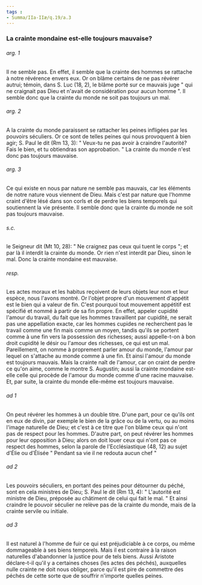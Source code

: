 ```yaml
---
tags : 
- Summa/IIa-IIæ/q.19/a.3
---
```


### La crainte mondaine est-elle toujours mauvaise?

###### arg. 1
Il ne semble pas. En effet, il semble que la crainte des hommes se rattache à notre révérence envers eux. Or on blâme certains de ne pas révérer autrui; témoin, dans S. Luc (18, 2), le blâme porté sur ce mauvais juge " qui ne craignait pas Dieu et n'avait de considération pour aucun homme ". Il semble donc que la crainte du monde ne soit pas toujours un mal. 

###### arg. 2
A la crainte du monde paraissent se rattacher les peines infligées par les pouvoirs séculiers. Or ce sont de telles peines qui nous provoquent à bien agir; S. Paul le dit (Rm 13, 3): " Veux-tu ne pas avoir à craindre l'autorité? Fais le bien, et tu obtiendras son approbation. " La crainte du monde n'est donc pas toujours mauvaise. 

###### arg. 3
Ce qui existe en nous par nature ne semble pas mauvais, car les éléments de notre nature vous viennent de Dieu. Mais c'est par nature que l'homme craint d'être lésé dans son corls et de perdre les biens temporels qui soutiennent la vie présente. Il semble donc que la crainte du monde ne soit pas toujours mauvaise. 

###### s.c.
le Seigneur dit (Mt 10, 28): " Ne craignez pas ceux qui tuent le corps "; et par là il interdit la crainte du monde. Or rien n'est interdit par Dieu, sinon le mal. Donc la crainte mondaine est mauvaise. 

###### resp.
Les actes moraux et les habitus reçoivent de leurs objets leur nom et leur espèce, nous l'avons montré. Or l'objet propre d'un mouvement d'appétit est le bien qui a valeur de fin. C'est pourquoi tout mouvement appétitif est spécifié et nommé à partir de sa fin propre. En effet, appeler cupidité l'amour du travail, du fait que les hommes travaillent par cupidité, ne serait pas une appellation exacte, car les hommes cupides ne recherchent pas le travail comme une fin mais comme un moyen, tandis qu'ils se portent comme à une fin vers la possession des richesses; aussi appelle-t-on à bon droit cupidité le désir ou l'amour des richesses, ce qui est un mal. Pareillement, on nomme à proprement parler amour du monde, l'amour par lequel on s'attache au monde comme à une fin. Et ainsi l'amour du monde est toujours mauvais. Mais la crainte naît de l'amour, car on craint de perdre ce qu'on aime, comme le montre S. Augustin; aussi la crainte mondaine est-elle celle qui procède de l'amour du monde comme d'une racine mauvaise. Et, par suite, la crainte du monde elle-même est toujours mauvaise. 

###### ad 1
On peut révérer les hommes à un double titre. D'une part, pour ce qu'ils ont en eux de divin, par exemple le bien de la grâce ou de la vertu, ou au moins l'image naturelle de Dieu; et c'est à ce titre que l'on blâme ceux qui n'ont pas de respect pour les hommes. D'autre part, on peut révérer les hommes pour leur opposition à Dieu; alors on doit louer ceux qui n'ont pas ce respect des hommes, selon la parole de l'Ecclésiastique (48, 12) au sujet d'Élie ou d'Élisée " Pendant sa vie il ne redouta aucun chef " 

###### ad 2
Les pouvoirs séculiers, en portant des peines pour détourner du péché, sont en cela ministres de Dieu; S. Paul le dit (Rm 13, 4): " L'autorité est ministre de Dieu, préposée au châtiment de celui qui fait le mal. " Et ainsi craindre le pouvoir séculier ne relève pas de la crainte du monde, mais de la crainte servile ou initiale. 

###### ad 3
Il est naturel à l'homme de fuir ce qui est préjudiciable à ce corps, ou même dommageable à ses biens temporels. Mais il est contraire à la raison naturelles d'abandonner la justice pour de tels biens. Aussi Aristote déclare-t-il qu'il y a certaines choses (les actes des péchés), auxquelles nulle crainte ne doit nous obliger, parce qu'il est pire de commettre des péchés de cette sorte que de souffrir n'importe quelles peines. 

